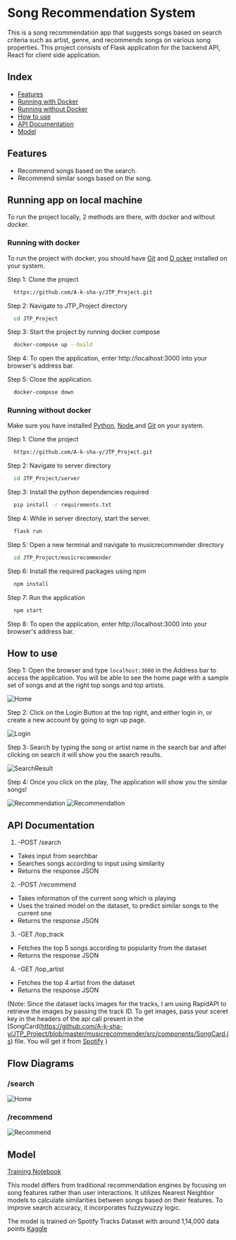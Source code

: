 
# Song Recommendation System

This is a song recommendation app that suggests songs based on search criteria such as artist, genre, and recommends songs on various song properties.
This project consists of Flask application for the backend API, React for client side application.

## Index

- [Features](#features)
- [Running with Docker](#running-with-docker)
- [Running without Docker](#running-without-docker)
- [How to use](#how-to-use)
- [API Documentation](#api-documentation)
- [Model](#model)

## Features

- Recommend songs based on the search.
- Recommend similar songs based on the song.

## Running app on local machine

To run the project locally, 2 methods are there, with docker and without docker.

### Running with docker

To run the project with docker, you should have [Git](https://git-scm.com/downloads) and [D ocker](https://docs.docker.com/get-docker/) installed on your system. 

Step 1: Clone the project

```bash
  https://github.com/A-k-sha-y/JTP_Project.git
```

Step 2: Navigate to JTP_Project directory

```bash
  cd JTP_Project
```

Step 3: Start the project by running docker compose

```bash
  docker-compose up --build
```

Step 4: To open the application, enter http://localhost:3000 into your browser's address bar.

Step 5: Close the application.

```bash
  docker-compose down
```

### Running without docker

Make sure you have installed [Python](https://www.python.org/downloads/), [Node](https://nodejs.org/en/download),and [Git](https://git-scm.com/downloads) on your system.

Step 1: Clone the project

```bash
  https://github.com/A-k-sha-y/JTP_Project.git
```

Step 2: Navigate to server directory

```bash
  cd JTP_Project/server
```

Step 3: Install the python dependencies required

```bash
  pip install -r requirements.txt
```

Step 4: While in server directory, start the server.

```bash
  flask run
```

Step 5: Open a new terminal and navigate to musicrecommender directory

```bash
  cd JTP_Project/musicrecommender
```

Step 6: Install the required packages using npm

```bash
  npm install
```

Step 7: Run the application

```bash
  npm start
```

Step 8: To open the application, enter http://localhost:3000 into your browser's address bar.

## How to use

Step 1: Open the browser and type `localhost:3000` in the Address bar to access the application. You will be able to see the home page with a sample set of songs and at the right top songs and top artists.

![Home](https://raw.githubusercontent.com/A-k-sha-y/JTP_Project/master/screenshots/Home.png)

Step 2: Click on the Login Button at the top right, and either login in, or create a new account by going to sign up page.

![Login](https://raw.githubusercontent.com/A-k-sha-y/JTP_Project/master/screenshots/Login.png)

Step 3: Search by typing the song or artist name in the search bar and after clicking on search it will show you the search results.  

![SearchResult](https://raw.githubusercontent.com/A-k-sha-y/JTP_Project/master/screenshots/Searching.png)

Step 4: Once you click on the play, The application will show you the similar songs!

![Recommendation](https://raw.githubusercontent.com/A-k-sha-y/JTP_Project/master/screenshots/Recommendation.png)
![Recommendation](https://raw.githubusercontent.com/A-k-sha-y/JTP_Project/master/screenshots/Recommendation2.png)

## API Documentation

1. -POST /search
- Takes input from searchbar
- Searches songs according to input using similarity
- Returns the response JSON

2. -POST /recommend
- Takes information of the current song which is playing
- Uses the trained model on the dataset, to predict similar songs to the current one
- Returns the response JSON

3. -GET /top_track
- Fetches the top 5 songs according to popularity from the dataset
- Returns the response JSON

4. -GET /top_artist
- Fetches the top 4 artist from the dataset
- Returns the response JSON

(Note: Since the dataset lacks images for the tracks, I am using RapidAPI to retrieve the images by passing the track ID. To get images, pass your sceret key in the headers of the api call present in the [SongCard(https://github.com/A-k-sha-y/JTP_Project/blob/master/musicrecommender/src/components/SongCard.js) file. You will get it from [Spotify](https://rapidapi.com/Glavier/api/spotify23/) )

## Flow Diagrams

### /search
![Home](https://raw.githubusercontent.com/A-k-sha-y/JTP_Project/master/screenshots/Search_flow.png)

### /recommend
![Recommend](https://raw.githubusercontent.com/A-k-sha-y/JTP_Project/master/screenshots/Recommend_flow.png)

  
## Model 
[Training Notebook](Model.ipynb)

This model differs from traditional recommendation engines by focusing on song features rather than user interactions. It utilizes Nearest Neighbor models to calculate similarities between songs based on their features. To improve search accuracy, it incorporates fuzzywuzzy logic.

The model is trained on Spotify Tracks Dataset with around 1,14,000 data points [Kaggle](https://www.kaggle.com/datasets/maharshipandya/-spotify-tracks-dataset)
